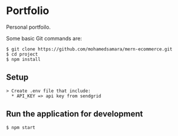 # Portfolio

Personal portfoilo.
 
  Some basic Git commands are:

```
$ git clone https://github.com/mohamedsamara/mern-ecommerce.git
$ cd project
$ npm install

```
## Setup

```
> Create .env file that include:
  * API_KEY => api key from sendgrid

```

## Run the application for development

```
$ npm start

```
